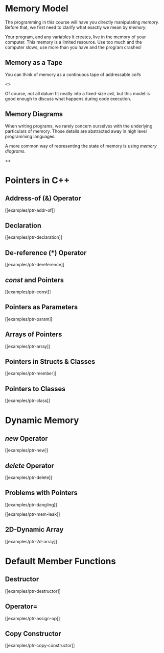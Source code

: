 
# Memory Model

The programming in this course will have you directly manipulating _memory_. Before that, we first need to clarify what exactly we mean by _memory_. 

Your program, and any variables it creates, live in the memory of your computer. This memory is a limited resource. Use too much and the computer slows; use more than you have and the program crashes!

## Memory as a Tape

You can think of memory as a continuous tape of addressable _cells_

<>

Of course, not all datum fit neatly into a fixed-size _cell_, but this model is good enough to discuss what happens during code execution.

## Memory Diagrams

When writing programs, we rarely concern ourselves with the underlying particulars of memory. Those details are abstracted away in high level programming languages.

A more common way of representing the state of memory is using _memory diagrams_.

<>

# Pointers in C++


## Address-of (&) Operator

[[examples/ptr-addr-of]]

## Declaration

[[examples/ptr-declaration]]

## De-reference (*) Operator

[[examples/ptr-dereference]]

## _const_ and Pointers

[[examples/ptr-const]]

## Pointers as Parameters

[[examples/ptr-param]]

## Arrays of Pointers 

[[examples/ptr-array]]

## Pointers in Structs & Classes

[[examples/ptr-member]]

## Pointers to Classes

[[examples/ptr-class]]

# Dynamic Memory

## _new_ Operator

[[examples/ptr-new]]

## _delete_ Operator

[[examples/ptr-delete]]

## Problems with Pointers

[[examples/ptr-dangling]]

[[examples/ptr-mem-leak]]

## 2D-Dynamic Array

[[examples/ptr-2d-array]]

# Default Member Functions


## Destructor

[[examples/ptr-destructor]]

## Operator=

[[examples/ptr-assign-op]]

## Copy Constructor

[[examples/ptr-copy-constructor]]